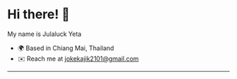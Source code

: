 # Hi there! 👋  
My name is Julaluck Yeta  

- 🌍 Based in Chiang Mai, Thailand  
- ✉️ Reach me at [jokekajik2101@gmail.com](mailto:jokekajik2101@gmail.com)

---
